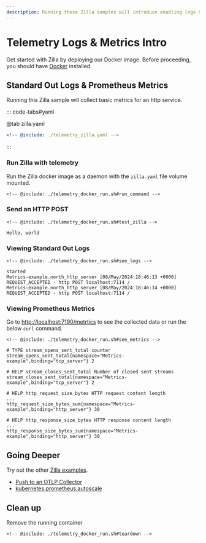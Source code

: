 ```yaml
---
description: Running these Zilla samples will introduce enabling logs & metrics.
---
```


# Telemetry Logs & Metrics Intro

Get started with Zilla by deploying our Docker image. Before proceeding, you should have [Docker](https://docs.docker.com/get-docker/) installed.

## Standard Out Logs & Prometheus Metrics

Running this Zilla sample will collect basic metrics for an http service.

::: code-tabs#yaml

@tab zilla.yaml

```yaml {13,16}
<!-- @include: ./telemetry_zilla.yaml -->
```

:::

### Run Zilla with telemetry

Run the Zilla docker image as a daemon with the `zilla.yaml` file volume mounted.

```bash:no-line-numbers
<!-- @include: ./telemetry_docker_run.sh#run_command -->
```

### Send an HTTP POST

```bash:no-line-numbers
<!-- @include: ./telemetry_docker_run.sh#test_zilla -->
```

```output:no-line-numbers
Hello, world
```

### Viewing Standard Out Logs

```bash:no-line-numbers
<!-- @include: ./telemetry_docker_run.sh#see_logs -->
```

```output:no-line-numbers
started
Metrics-example.north_http_server [08/May/2024:18:46:13 +0000] REQUEST_ACCEPTED - http POST localhost:7114 /
Metrics-example.north_http_server [08/May/2024:18:46:14 +0000] REQUEST_ACCEPTED - http POST localhost:7114 /
```

### Viewing Prometheus Metrics

Go to <http://localhost:7190/metrtics> to see the collected data or run the below `curl` command.

```bash:no-line-numbers
<!-- @include: ./telemetry_docker_run.sh#see_metrics -->
```

```output:no-line-numbers
# TYPE stream_opens_sent_total counter
stream_opens_sent_total{namespace="Metrics-example",binding="tcp_server"} 2

# HELP stream_closes_sent_total Number of closed sent streams
stream_closes_sent_total{namespace="Metrics-example",binding="tcp_server"} 2

# HELP http_request_size_bytes HTTP request content length
...
http_request_size_bytes_sum{namespace="Metrics-example",binding="http_server"} 30

# HELP http_response_size_bytes HTTP response content length
...
http_response_size_bytes_sum{namespace="Metrics-example",binding="http_server"} 30
```

## Going Deeper

Try out the other [Zilla examples](https://github.com/aklivity/zilla-examples).

- [Push to an OTLP Collector](../../how-tos/telemetry/opentelemetry-protocol.md)
- [kubernetes.prometheus.autoscale](https://github.com/aklivity/zilla-examples/tree/main/kubernetes.prometheus.autoscale)

## Clean up

Remove the running container

```bash:no-line-numbers
<!-- @include: ./telemetry_docker_run.sh#teardown -->
```
